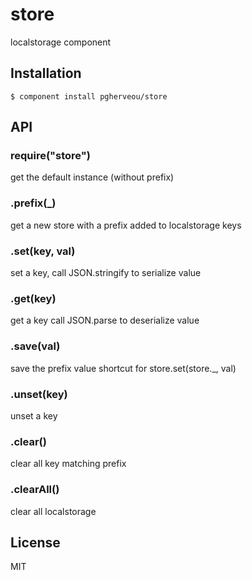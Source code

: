 # store

  localstorage component

## Installation

    $ component install pgherveou/store

## API


### require("store")

  get the default instance (without prefix)

### .prefix(_)

  get a new store with a prefix added to localstorage keys

### .set(key, val)

  set a key, call JSON.stringify to serialize value

### .get(key)

  get a key call JSON.parse to deserialize value

### .save(val)

  save the prefix value
 	shortcut for store.set(store._, val)

### .unset(key)

  unset a key

### .clear()

  clear all key matching prefix

### .clearAll()

  clear all localstorage

## License

  MIT
